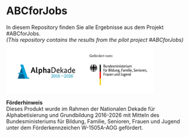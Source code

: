# ABCforJobs
In diesem Repository finden Sie alle Ergebnisse aus dem Projekt #ABCforJobs.<br/>
<i>(This repository contains the results from the pilot project #ABCforJobs)</i>

<img src="resources/2025-06_Foerderleiste_ABCforJobs-neu.jpg" alt="Screenshot" width="400">

<b>Förderhinweis</b><br/>
Dieses Produkt wurde im Rahmen der Nationalen Dekade für Alphabetisierung und Grundbildung 2016-2026 mit Mitteln des Bundesministeriums für Bildung, Familie, Senioren, Frauen und Jugend unter dem Förderkennzeichen W-1505A-AOG gefördert.
